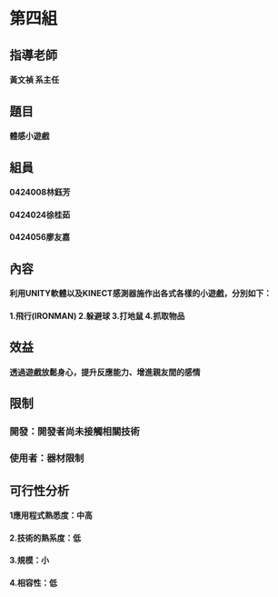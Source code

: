 # 第四組
## 指導老師 
#### 黃文禎 系主任
## 題目  
#### 體感小遊戲
## 組員  
#### 0424008林鈺芳
#### 0424024徐桂茹
#### 0424056廖友嘉
## 內容
#### 利用UNITY軟體以及KINECT感測器施作出各式各樣的小遊戲，分別如下：
#### 1.飛行(IRONMAN) 2.躲避球 3.打地鼠 4.抓取物品 
## 效益
#### 透過遊戲放鬆身心，提升反應能力、增進親友間的感情
## 限制
### 開發：開發者尚未接觸相關技術
### 使用者：器材限制
## 可行性分析
#### 1應用程式熟悉度：中高
#### 2.技術的熟系度：低
#### 3.規模：小
#### 4.相容性：低

